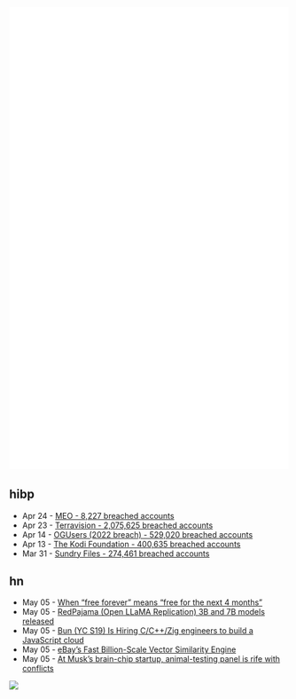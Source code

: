 ![Metrics](https://raw.githubusercontent.com/phixion/phixion/master/metrics.svg)

## hibp

<!--
for https://github.com/phixion/phixion/blob/main/.github/workflows/feeds.yml
-->
<!--START_SECTION:haveibeenpwnd-->
- Apr 24 - [MEO - 8,227 breached accounts](https://haveibeenpwned.com/PwnedWebsites#MEO)
- Apr 23 - [Terravision - 2,075,625 breached accounts](https://haveibeenpwned.com/PwnedWebsites#Terravision)
- Apr 14 - [OGUsers (2022 breach) - 529,020 breached accounts](https://haveibeenpwned.com/PwnedWebsites#OGUsers2022)
- Apr 13 - [The Kodi Foundation - 400,635 breached accounts](https://haveibeenpwned.com/PwnedWebsites#KodiFoundation)
- Mar 31 - [Sundry Files - 274,461 breached accounts](https://haveibeenpwned.com/PwnedWebsites#SundryFiles)
<!--END_SECTION:haveibeenpwnd-->

## hn

<!--
for https://github.com/phixion/phixion/blob/main/.github/workflows/feeds.yml
-->
<!--START_SECTION:hn-->
- May 05 - [When “free forever” means “free for the next 4 months”](https://blog.zulip.com/2023/05/04/when-free-forever-is-4-months/)
- May 05 - [RedPajama (Open LLaMA Replication) 3B and 7B models released](https://www.together.xyz/blog/redpajama-models-v1)
- May 05 - [Bun (YC S19) Is Hiring C&#x2F;C++&#x2F;Zig engineers to build a JavaScript cloud](https://oven.rippling-ats.com/job/535740/runtime-engineer-zig-or-c-c)
- May 05 - [eBay’s Fast Billion-Scale Vector Similarity Engine](https://tech.ebayinc.com/engineering/ebays-blazingly-fast-billion-scale-vector-similarity-engine/)
- May 05 - [At Musk’s brain-chip startup, animal-testing panel is rife with conflicts](https://www.reuters.com/technology/musks-brain-chip-startup-animal-testing-panel-is-rife-with-potential-conflicts-2023-05-04/)
<!--END_SECTION:hn-->

<!--
for https://yhype.me
-->
![](https://hit.yhype.me/github/profile?user_id=13013670)
